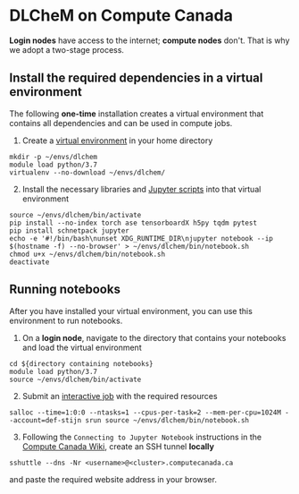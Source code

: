 # DLCheM on Compute Canada

**Login nodes** have access to the internet; **compute nodes** don't. That is why we adopt a two-stage process.

## Install the required dependencies in a virtual environment

The following **one-time** installation creates a virtual environment that contains all dependencies and can be used in compute jobs. 

1. Create a [virtual environment](https://docs.computecanada.ca/wiki/Python) in your home directory

```
mkdir -p ~/envs/dlchem
module load python/3.7
virtualenv --no-download ~/envs/dlchem/
```

2. Install the necessary libraries and [Jupyter scripts](https://docs.computecanada.ca/wiki/Jupyter) into that virtual environment

```
source ~/envs/dlchem/bin/activate
pip install --no-index torch ase tensorboardX h5py tqdm pytest
pip install schnetpack jupyter
echo -e '#!/bin/bash\nunset XDG_RUNTIME_DIR\njupyter notebook --ip $(hostname -f) --no-browser' > ~/envs/dlchem/bin/notebook.sh
chmod u+x ~/envs/dlchem/bin/notebook.sh
deactivate
```

## Running notebooks

After you have installed your virtual environment, you can use this environment to run notebooks. 

1. On a **login node**, navigate to the directory that contains your notebooks and load the virtual environment

```
cd ${directory containing notebooks}
module load python/3.7
source ~/envs/dlchem/bin/activate
```

2. Submit an [interactive job](https://docs.computecanada.ca/wiki/Running_jobs) with the required resources 

```
salloc --time=1:0:0 --ntasks=1 --cpus-per-task=2 --mem-per-cpu=1024M --account=def-stijn srun source ~/envs/dlchem/bin/notebook.sh
```

3. Following the `Connecting to Jupyter Notebook` instructions in the [Compute Canada Wiki](https://docs.computecanada.ca/wiki/Jupyter), create an SSH tunnel **locally**

```
sshuttle --dns -Nr <username>@<cluster>.computecanada.ca
```

and paste the required website address in your browser.
